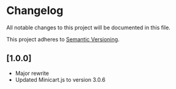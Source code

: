 # Changelog

All notable changes to this project will be documented in this file.

This project adheres to [Semantic Versioning](http://semver.org/).

## [1.0.0]

- Major rewrite
- Updated Minicart.js to version 3.0.6
